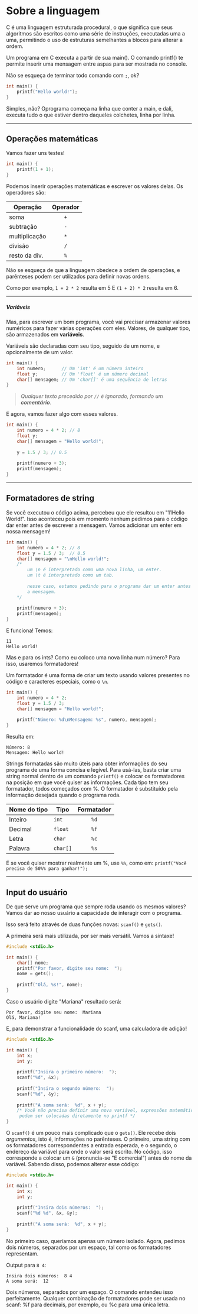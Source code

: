 # Sobre a linguagem

C é uma linguagem estruturada procedural, o que significa que seus algoritmos são escritos como uma série de instruções, executadas uma a uma, permitindo o uso de estruturas semelhantes a blocos para alterar a ordem.

Um programa em C executa a partir de sua main().
O comando printf() te permite inserir uma mensagem entre aspas para ser mostrada no console.

Não se esqueça de terminar todo comando com `;`, ok?

```c
int main() {
    printf("Hello world!");
}
```

Simples, não?
Oprograma começa na linha que conter a main, e dali, executa tudo o que estiver dentro daqueles colchetes, linha por linha.

---

## Operações matemáticas

Vamos fazer uns testes!

```c
int main() {
    printf(1 + 1);
}
```

Podemos inserir operações matemáticas e escrever os valores delas. Os operadores são:

| Operação      | Operador |
| ------------- | :------: |
| soma          | `+`        |
| subtração     | `-`        |
| multiplicação | `*`        |
| divisão       | `/`        |
| resto da div. | `%`        |

Não se esqueça de que a linguagem obedece a ordem de operações, e parênteses podem ser utilizados para definir novas ordens.

Como por exemplo, `1 + 2 * 2` resulta em 5
E `(1 + 2) * 2` resulta em 6.

---

##### Variáveis

Mas, para escrever um bom programa, você vai precisar armazenar valores numéricos para fazer várias operações com eles. Valores, de qualquer tipo, são armazenados em **variáveis**. 

Variáveis são declaradas com seu tipo, seguido de um nome, e opcionalmente de um valor.

```c
int main() {
    int numero;      // Um 'int' é um número inteiro
    float y;         // Um 'float' é um número decimal
    char[] mensagem; // Um 'char[]' é uma sequência de letras
}
```

> *Qualquer texto precedido por `//` é ignorado, formando um* ***comentário***.

E agora, vamos fazer algo com esses valores.

```c
int main() {
    int numero = 4 * 2; // 8 
    float y;
    char[] mensagem = "Hello world!";
	
	y = 1.5 / 3; // 0.5
	
    printf(numero + 3);
    printf(mensagem);
}
```

---

## Formatadores de string

Se você executou o código acima, percebeu que ele resultou em "11Hello World!".
Isso aconteceu pois em momento nenhum pedimos para o código dar enter antes de escrever a mensagem. Vamos adicionar um enter em nossa mensagem!

```c
int main() {
    int numero = 4 * 2; // 8 
    float y = 1.5 / 3;  // 0.5
    char[] mensagem = "\nHello world!";
    /*
        um \n é interpretado como uma nova linha, um enter.
        um \t é interpretado como um tab.
        
        nesse caso, estamos pedindo para o programa dar um enter antes de exibir
        a mensagem.
    */
    
    printf(numero + 3);
    printf(mensagem);
}
```

E funciona!
Temos:

```
11
Hello world!
```

Mas e para os ints? Como eu coloco uma nova linha num número?
Para isso, usaremos formatadores!

Um formatador é uma forma de criar um texto usando valores presentes no código e caracteres especiais, como o `\n`.

```c
int main() {
    int numero = 4 * 2;
    float y = 1.5 / 3;
    char[] mensagem = "Hello world!";
    
    printf("Número: %d\nMensagem: %s", numero, mensagem);
}
```

Resulta em:

```
Número: 8
Mensagem: Hello world!
```

Strings formatadas são muito úteis para obter informações do seu programa de uma forma concisa e legível. 
Para usá-las, basta criar uma string normal dentro de um comando `printf()` e colocar os formatadores na posição em que você quiser as informações. Cada tipo tem seu formatador, todos começados com %. O formatador é substituído pela informação desejada quando o programa roda.

| Nome do tipo | Tipo   | Formatador |
| ------------ | ------ | :--------: |
| Inteiro      | `int`   | `%d`         |
| Decimal      | `float`  | `%f`         |
| Letra        | `char`   | `%c`         |
| Palavra      | `char[]` | `%s`         |

E se você quiser mostrar realmente um %, use `%%`, como em:
`printf("Você precisa de 50%% para ganhar!");`

---

## Input do usuário

De que serve um programa que sempre roda usando os mesmos valores? Vamos dar ao nosso usuário a capacidade de interagir com o programa.

Isso será feito através de duas funções novas: `scanf()` e `gets()`.

A primeira será mais utilizada, por ser mais versátil. Vamos a sintaxe!

```c
#include <stdio.h>

int main() {
	char[] nome;
	printf("Por favor, digite seu nome:  ");
	nome = gets();
	
	printf("Olá, %s!", nome);
}
```

Caso o usuário digite "Mariana" resultado será:

```
Por favor, digite seu nome:  Mariana
Olá, Mariana!
```


E, para demonstrar a funcionalidade do scanf, uma calculadora de adição!

```c
#include <stdio.h>

int main() {
	int x;
	int y;
	
	printf("Insira o primeiro número:  ");
	scanf("%d", &x);
	
	printf("Insira o segundo número:  ");
	scanf("%d", &y);
	
	printf("A soma será:  %d", x + y); 
	/* Você não precisa definir uma nova variável, expressões matemáticas
	 podem ser colocadas diretamente no printf */
}
```

O `scanf()` é um pouco mais complicado que o `gets()`. Ele recebe dois *argumentos*, isto é, informações no parênteses. O primeiro, uma string com os formatadores correspondentes a entrada esperada, e o segundo, o endereço da variável para onde o valor será escrito. No código, isso corresponde a colocar um `&` (pronuncia-se "E comercial") antes do nome da variável.
Sabendo disso, podemos alterar esse código:

```c
#include <stdio.h>

int main() {
	int x;
	int y;
	
	printf("Insira dois números:  ");
	scanf("%d %d", &x, &y);
	
	printf("A soma será:  %d", x + y); 
}
```

No primeiro caso, queríamos apenas um número isolado. Agora, pedimos dois números, separados por um espaço, tal como os formatadores representam.

Output para `8 4`:

```
Insira dois números:  8 4
A soma será:  12
```

Dois números, separados por um espaço. O comando entendeu isso perfeitamente. Qualquer combinação de formatadores pode ser usada no scanf: %f para decimais, por exemplo, ou %c para uma única letra.
